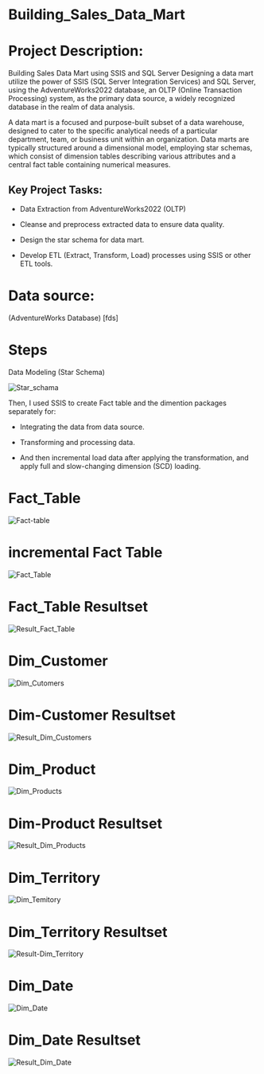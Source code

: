 # Building_Sales_Data_Mart
# Project Description:
Building Sales Data Mart using SSIS and SQL Server Designing a data mart utilize the power of SSIS (SQL Server Integration Services) and SQL Server, using the AdventureWorks2022 database, an OLTP (Online Transaction Processing) system, as the primary data source, a widely recognized database in the realm of data analysis.

A data mart is a focused and purpose-built subset of a data warehouse, designed to cater to the specific analytical needs of a particular department, team, or business unit within an organization. Data marts are typically structured around a dimensional model, employing star schemas, which consist of dimension tables describing various attributes and a central fact table containing numerical measures.

## Key Project Tasks:
- Data Extraction from AdventureWorks2022 (OLTP)
  
- Cleanse and preprocess extracted data to ensure data quality.
  
- Design the star schema for data mart.
  
- Develop ETL (Extract, Transform, Load) processes using SSIS or other ETL tools.
# Data source:
 (AdventureWorks Database) [fds]
 # Steps
 Data Modeling (Star Schema)
 
![Star_schama](https://github.com/ZeyadMoawad/Building_Sales_Data_Mart/assets/96973429/8d074daf-8f88-43fa-bcf2-ea333ce68a27)
 
 Then, I used SSIS to create Fact table and the dimention packages separately for:

- Integrating the data from data source.

- Transforming and processing data.

- And then  incremental load data after applying the transformation, and apply full and slow-changing dimension (SCD) loading.
# Fact_Table
![Fact-table](https://github.com/ZeyadMoawad/Building_Sales_Data_Mart/assets/96973429/bb87c220-0dfc-43e4-831c-2dda8d2ef1b3)
# incremental Fact Table
![Fact_Table](https://github.com/ZeyadMoawad/Building_Sales_Data_Mart/assets/96973429/052d52a5-f5a4-407b-8bf7-aa8b54f408f9)
# Fact_Table Resultset
![Result_Fact_Table](https://github.com/ZeyadMoawad/Building_Sales_Data_Mart/assets/96973429/e71e9cbe-6688-49ac-b552-6720f3c17298)

# Dim_Customer
![Dim_Cutomers](https://github.com/ZeyadMoawad/Building_Sales_Data_Mart/assets/96973429/1da9eb32-c2b3-4588-96dc-f34c42d6be7c)
# Dim-Customer Resultset
![Result_Dim_Customers](https://github.com/ZeyadMoawad/Building_Sales_Data_Mart/assets/96973429/1adf89c0-e91c-482c-8459-74d0d7f0f675)
# Dim_Product
![Dim_Products](https://github.com/ZeyadMoawad/Building_Sales_Data_Mart/assets/96973429/3c81be91-4de6-4235-be24-3f02c9ca7fd9)
# Dim-Product Resultset
![Result_Dim_Products](https://github.com/ZeyadMoawad/Building_Sales_Data_Mart/assets/96973429/dba58a42-718a-4da2-b6b7-24344ef07477)
# Dim_Territory
![Dim_Temitory](https://github.com/ZeyadMoawad/Building_Sales_Data_Mart/assets/96973429/02104bf2-51e2-4f93-9d18-0f69a490468e)
# Dim_Territory Resultset
![Result-Dim_Territory](https://github.com/ZeyadMoawad/Building_Sales_Data_Mart/assets/96973429/cfc64bf5-5979-4495-bc92-9e68347b0a4d)
# Dim_Date
![Dim_Date](https://github.com/ZeyadMoawad/Building_Sales_Data_Mart/assets/96973429/7ba2088a-74fb-41b0-a0a8-dd33b088c068)
# Dim_Date Resultset
![Result_Dim_Date](https://github.com/ZeyadMoawad/Building_Sales_Data_Mart/assets/96973429/dfd40d7f-bcd2-4a1c-b97e-235d7f2103a5)










